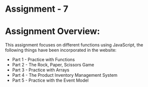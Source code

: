 # Assignment - 7

# Assignment Overview:

This assignment focuses on different functions using JavaScript, the following things have been incorporated in the website:
* Part 1 - Practice with Functions
* Part 2 - The Rock, Paper, Scissors Game 
* Part 3 - Practice with Arrays 
* Part 4 - The Product Inventory Management System
* Part 5 - Practice with the Event Model